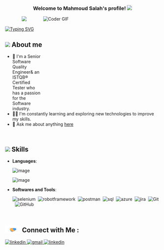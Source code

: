 <h3 align="center">
  Welcome to Mahmoud Salah's profile!
  <img src="https://media.giphy.com/media/hvRJCLFzcasrR4ia7z/giphy.gif" width="28">
</h3>


<img align="right" src="https://media.giphy.com/media/SWoSkN6DxTszqIKEqv/giphy.gif" alt="Coder GIF" width="380" height="280">

<!-- Typing SVG by DenverCoder1 - https://github.com/DenverCoder1/readme-typing-svg -->
<p align="center">
  <a href="https://github.com/DenverCoder1/readme-typing-svg"><img src="https://readme-typing-svg.herokuapp.com/?lines=Expert%20Software%20Tester;Be%20Who%20You%20Want%20To%20Be&font;The%20best%20way%20to%20predict%20the%20future%20is%20to%20create%20it;Interested%20about%20Learning%20Systems;=Fira%20Code&center=true&width=440&height=45&color=0df3f3&vCenter=true&size=22"></a>
</p> 
<a href="https://git.io/typing-svg"><img src="https://readme-typing-svg.demolab.com?font=Fira+Code&pause=1000&random=false&width=435&lines=if+want+predict+the+future%3Ecreate+it" alt="Typing SVG" /></a>

## <picture><img src = "https://github.com/7oSkaaa/7oSkaaa/blob/main/Images/about_me.gif?raw=true" width = 50px></picture> About me

- 🏢 I'm a Senior Software Quality Engineer& an ISTQB® Certified Tester who has a passion for the Software industry.
- 👨‍💻 I'm constantly learning and exploring new technologies to improve my skills.
- 💬  Ask me about anything [here]([https://www.linkedin.com/in/mostafa-alaa-elsisi-94a757238](http://www.linkedin.com/in/mahmoud-salah-262712249))

<br>

## <img src="https://media2.giphy.com/media/QssGEmpkyEOhBCb7e1/giphy.gif?cid=ecf05e47a0n3gi1bfqntqmob8g9aid1oyj2wr3ds3mg700bl&rid=giphy.gif" width ="30"><b> Skills</b>

<p align="center">

- **Languages**:

   ![image](https://github.com/mahmoudsalah91/mahmoudsalah91/assets/108552674/b57e8d89-e9d2-4c3b-a5ab-6207d979af06)&nbsp;


   ![image](https://github.com/mahmoudsalah91/mahmoudsalah91/assets/108552674/e4b35bc1-f46b-4b1b-9148-2da16074731a)&nbsp;


 

   
- **Softwares and Tools**:

        
    ![selenium](https://github.com/mahmoudsalah91/mahmoudsalah91/assets/108552674/f744a829-40ee-4d66-852a-2e11e5607b73)&nbsp;
    ![robotframework](https://github.com/mahmoudsalah91/mahmoudsalah91/assets/108552674/9088804d-17d3-42e0-b752-954ae4033c55)&nbsp;
    ![postman](https://github.com/mahmoudsalah91/mahmoudsalah91/assets/108552674/64e9b576-fd59-4b21-8f74-c61c3bc624ad)&nbsp;
    ![sql](https://github.com/mahmoudsalah91/mahmoudsalah91/assets/108552674/446e1b22-8b72-46d6-84d9-8694cd1d137e)&nbsp;
    ![azure](https://github.com/mahmoudsalah91/mahmoudsalah91/assets/108552674/47b2a14a-b0dc-4f61-ae4c-2d73e16cdc48)&nbsp;
    ![jira](https://github.com/mahmoudsalah91/mahmoudsalah91/assets/108552674/36f4fcb0-57d2-4aca-912d-fc1dd99ccbc2)&nbsp;
    ![Git](https://github.com/mahmoudsalah91/mahmoudsalah91/assets/108552674/832dffef-37b3-407c-874d-c8b8de86d1c6)&nbsp;
    ![GitHub](https://github.com/mahmoudsalah91/mahmoudsalah91/assets/108552674/492276b8-1a93-48a3-819d-7839e68d6169)&nbsp;
    

<br>

## <img src="https://github.com/0xAbdulKhalid/0xAbdulKhalid/raw/main/assets/mdImages/handshake.gif" width ="50"><b> Connect with Me :</b>

<a href="https://github.com/mahmoudsalah91" target="_blank">
<img src=https://img.shields.io/badge/github-%2300acee.svg?color=black&style=for-the-badge&logo=github&logoColor=white alt=linkedin style="margin-bottom: 5px;" />
</a>
<a href="mahmoudsalah201514@gmail.com" target="_blank">
<img src=https://img.shields.io/badge/gmail-%2300acee.svg?color=black&style=for-the-badge&logo=gmail&logoColor=white alt=gmail style="margin-bottom: 5px;" />
</a>
<a href="http://www.linkedin.com/in/mahmoud-salah-262712249" target="_blank">
<img src=https://img.shields.io/badge/linkedin-%ff5851db.svg?color=black&style=for-the-badge&logo=linkedin&logoColor=white alt=linkedin style="margin-bottom: 5px;" />
</a>

<!--
## 

<img align="left" src="https://github-readme-stats.vercel.app/api/top-langs?username=Mosatfa-Elsisi&show_icons=true&locale=en&layout=compact&theme=radical" alt="most used languages" />
<br>
<br>
<div width=400px>
<a href="https://komarev.com/ghpvc/?username=Mosatfa-Elsisim&style=for-the-badge">
    <img center="left" src="https://komarev.com/ghpvc/?username=Mosatfa-Elsisi&style=for-the-badge">
</a>
</div>
-->
